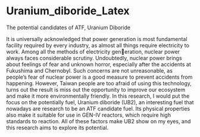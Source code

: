 # Uranium_diboride_Latex
The potential candidates of ATF, Uranium Diboride

It is universally acknowledged that power generation is most fundamental facility required by every
industry, as almost all things require electricity to work. Among all the methods of electricity generation, nuclear power always faces considerable scrutiny. Undoubtedly, nuclear power brings about
feelings of fear and unknown horror, especially after the accidents at Fukushima and Chernobyl. Such
concerns are not unreasonable, as people’s fear of nuclear power is a good measure to prevent accidents
from happening. However, Taiwan people are too afraid of using this technology, turns out the result
is miss out the opportunity to improve our ecosystem and make it more environmentally friendly. In
this research, I would put the focus on the potentially fuel, Uranium diboride (UB2), an interesting fuel
that nowadays are research to be an ATF candidate fuel. Its physical properties also make it suitable
for use in GEN-IV reactors, which require high standards to reaction. All of these factors make UB2
show on my eyes, and this research aims to explore its potential.